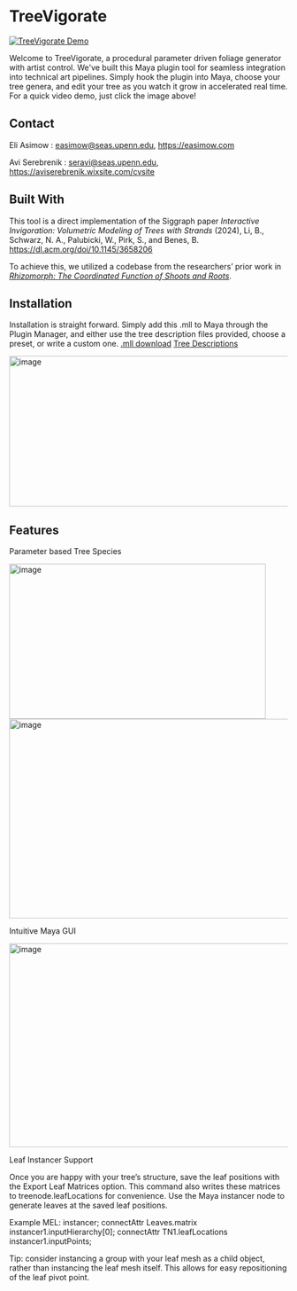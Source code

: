 
# **TreeVigorate**
[![TreeVigorate Demo](https://github.com/user-attachments/assets/4e819922-8ff9-4320-873f-ccbb0ec0432a)](https://vimeo.com/1104978689?fl=pl&fe=vl)

Welcome to TreeVigorate, a procedural parameter driven foliage generator with artist control. We've built this Maya plugin tool for seamless integration into technical art pipelines. Simply hook the plugin into Maya, choose your tree genera, and edit your tree as you watch it grow in accelerated real time. For a quick video demo, just click the image above!

## **Contact**

Eli Asimow : easimow@seas.upenn.edu, https://easimow.com 

Avi Serebrenik : seravi@seas.upenn.edu, https://aviserebrenik.wixsite.com/cvsite

## **Built With**

This tool is a direct implementation of the Siggraph paper *Interactive Invigoration: Volumetric Modeling of Trees with Strands* (2024),  Li, B., Schwarz, N. A., Palubicki, W., Pirk, S., and Benes, B. https://dl.acm.org/doi/10.1145/3658206

To achieve this, we utilized a codebase from the researchers’ prior work in [*Rhizomorph: The Coordinated Function of Shoots and Roots*](https://github.com/edisonlee0212/rhizomorph).

## **Installation**

Installation is straight forward. Simply add this .mll to Maya through the Plugin Manager, and either use the tree description files provided, choose a preset, or write a custom one.
[.mll download](https://github.com/Ser-Avi/TreeVigorate/raw/refs/heads/main/TreeVigorate-8-29-2025.mll) [Tree Descriptions](https://download-directory.github.io/?url=https://github.com/Ser-Avi/TreeVigorate/tree/main/TreeDescriptors)

<img width="512" height="272" alt="image" src="https://github.com/user-attachments/assets/47c89b68-48e7-4085-94aa-8524988af9ad" />

## **Features**

Parameter based Tree Species

<img width="464" height="280" alt="image" src="https://github.com/user-attachments/assets/59f1a842-9971-4b44-ba37-56c4fd72bfca" /> <img width="512" height="360" alt="image" src="https://github.com/user-attachments/assets/77940044-a5df-4ca5-a2d4-c4fa8f974c48" />



Intuitive Maya GUI 

<img width="512" height="368" alt="image" src="https://github.com/user-attachments/assets/a61866c8-16f3-40d8-98d5-3a5bbe95e06f" />

Leaf Instancer Support

Once you are happy with your tree’s structure, save the leaf positions with the Export Leaf Matrices option. This command also writes these matrices to treenode.leafLocations for convenience. 
Use the Maya instancer node to generate leaves at the saved leaf positions.

Example MEL: instancer; connectAttr Leaves.matrix instancer1.inputHierarchy[0]; connectAttr TN1.leafLocations instancer1.inputPoints;

Tip: consider instancing a group with your leaf mesh as a child object, rather than instancing the leaf mesh itself. This allows for easy repositioning of the leaf pivot point.

